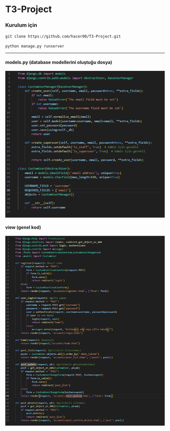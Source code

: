 # T3-Project
### Kurulum için

`git clone https://github.com/hacer00/T3-Project.git`

`python manage.py runserver`

---------------------------------------------------------------------------------------------

#### models.py (database modellerini oluştuğu dosya)

![image_alt](https://github.com/hacer00/T3-Project/blob/97b3caf549161da7806a6658d8cbde075305aa81/model.png)

#### view (genel kod)

![image_alt](https://github.com/hacer00/T3-Project/blob/97b3caf549161da7806a6658d8cbde075305aa81/view.png)
